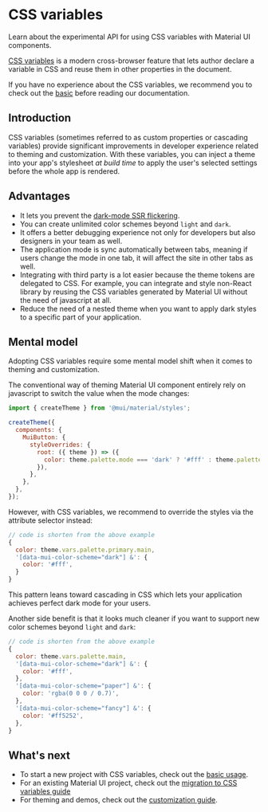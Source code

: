 # CSS variables

<p class="description">Learn about the experimental API for using CSS variables with Material UI components.</p>

[CSS variables](https://www.w3.org/TR/css-variables-1/) is a modern cross-browser feature that lets author declare a variable in CSS and reuse them in other properties in the document.

If you have no experience about the CSS variables, we recommend you to check out the [basic](https://developer.mozilla.org/en-US/docs/Web/CSS/Using_CSS_custom_properties) before reading our documentation.

## Introduction

CSS variables (sometimes referred to as custom properties or cascading variables) provide significant improvements in developer experience related to theming and customization.
With these variables, you can inject a theme into your app's stylesheet _at build time_ to apply the user's selected settings before the whole app is rendered.

<!-- Link to the blog post -->

## Advantages

- It lets you prevent the [dark-mode SSR flickering](https://github.com/mui/material-ui/issues/27651).
- You can create unlimited color schemes beyond `light` and `dark`.
- It offers a better debugging experience not only for developers but also designers in your team as well.
- The application mode is sync automatically between tabs, meaning if users change the mode in one tab, it will affect the site in other tabs as well.
- Integrating with third party is a lot easier because the theme tokens are delegated to CSS. For example, you can integrate and style non-React library by reusing the CSS variables generated by Material UI without the need of javascript at all.
- Reduce the need of a nested theme when you want to apply dark styles to a specific part of your application.

<!-- Checkout the blog post to see the demo -->

## Mental model

Adopting CSS variables require some mental model shift when it comes to theming and customization.

The conventional way of theming Material UI component entirely rely on javascript to switch the value when the mode changes:

```js
import { createTheme } from '@mui/material/styles';

createTheme({
  components: {
    MuiButton: {
      styleOverrides: {
        root: ({ theme }) => ({
          color: theme.palette.mode === 'dark' ? '#fff' : theme.palette.primary.main,
        }),
      },
    },
  },
});
```

However, with CSS variables, we recommend to override the styles via the attribute selector instead:

```js
// code is shorten from the above example
{
  color: theme.vars.palette.primary.main,
  '[data-mui-color-scheme="dark"] &': {
    color: '#fff',
  }
}
```

This pattern leans toward cascading in CSS which lets your application achieves perfect dark mode for your users.

Another side benefit is that it looks much cleaner if you want to support new color schemes beyond `light` and `dark`:

```js
// code is shorten from the above example
{
  color: theme.vars.palette.main,
  '[data-mui-color-scheme="dark"] &': {
    color: '#fff',
  },
  '[data-mui-color-scheme="paper"] &': {
    color: 'rgba(0 0 0 / 0.7)',
  },
  '[data-mui-color-scheme="fancy"] &': {
    color: '#ff5252',
  },
}
```

## What's next

- To start a new project with CSS variables, check out the [basic usage](/material-ui/experimental-api/css-variables/usage/).
- For an existing Material UI project, check out the [migration to CSS variables guide](/material-ui/experimental-api/css-variables/migration/)
- For theming and demos, check out the [customization guide](/material-ui/experimental-api/css-variables/customization/).
